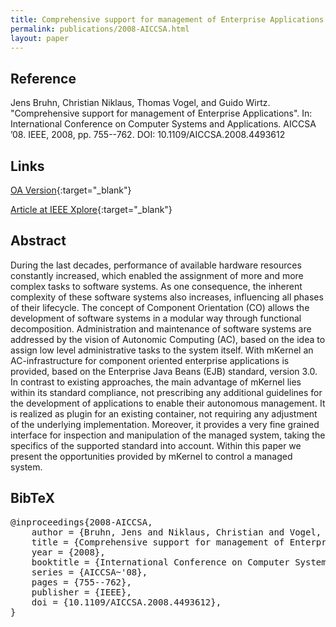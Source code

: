 ```yaml
---
title: Comprehensive support for management of Enterprise Applications
permalink: publications/2008-AICCSA.html
layout: paper
---
```


## Reference
Jens Bruhn, Christian Niklaus, Thomas Vogel, and Guido Wirtz. "Comprehensive support for management of Enterprise Applications". In: International Conference on Computer Systems and Applications. AICCSA ’08. IEEE, 2008, pp. 755--762. DOI: 10.1109/AICCSA.2008.4493612

## Links
[OA Version](https://zenodo.org/record/1248449){:target="_blank"}

[Article at IEEE Xplore](https://doi.org/10.1109/AICCSA.2008.4493612){:target="_blank"}

## Abstract
During the last decades, performance of available hardware resources constantly increased, which enabled the assignment of more and more complex tasks to software systems. As one consequence, the inherent complexity of these software systems also increases, influencing all phases of their lifecycle. The concept of Component Orientation (CO) allows the development of software systems in a modular way through functional decomposition. Administration and maintenance of software systems are addressed by the vision of Autonomic Computing (AC), based on the idea to assign low level administrative tasks to the system itself. With mKernel an AC-infrastructure for component oriented enterprise applications is provided, based on the Enterprise Java Beans (EJB) standard, version 3.0. In contrast to existing approaches, the main advantage of mKernel lies within its standard compliance, not prescribing any additional guidelines for the development of applications to enable their autonomous management. It is realized as plugin for an existing container, not requiring any adjustment of the underlying implementation. Moreover, it provides a very fine grained interface for inspection and manipulation of the managed system, taking the specifics of the supported standard into account. Within this paper we present the opportunities provided by mKernel to control a managed system.

## BibTeX

<div class="bibtex">
<pre>@inproceedings{2008-AICCSA,
    author = {Bruhn, Jens and Niklaus, Christian and Vogel, Thomas and Wirtz, Guido},
    title = {Comprehensive support for management of Enterprise Applications},
    year = {2008},
    booktitle = {International Conference on Computer Systems and Applications},
    series = {AICCSA~'08},
    pages = {755--762},
    publisher = {IEEE},
    doi = {10.1109/AICCSA.2008.4493612},
}</pre>
</div>
